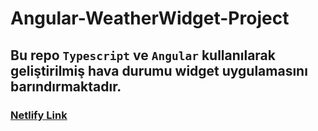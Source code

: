 # Angular-WeatherWidget-Project

## Bu repo `Typescript` ve `Angular` kullanılarak geliştirilmiş hava durumu widget uygulamasını barındırmaktadır.

### [Netlify Link](https://cool-gelato-6516ca.netlify.app/)
